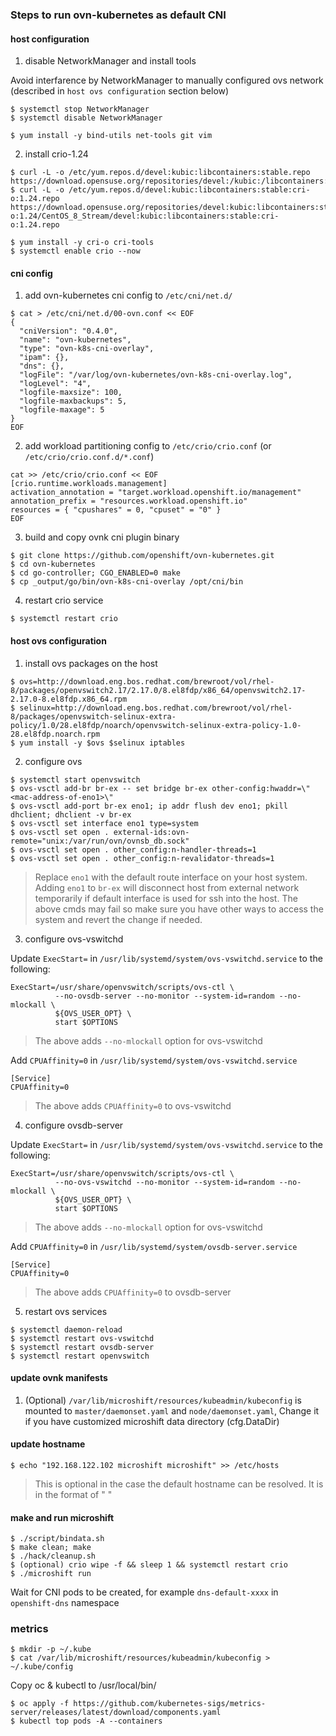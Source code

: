 ### Steps to run ovn-kubernetes as default CNI

#### host configuration

1. disable NetworkManager and install tools

Avoid interfarence by NetworkManager to manually configured ovs network (described in `host ovs configuration` section below)

```
$ systemctl stop NetworkManager
$ systemctl disable NetworkManager

$ yum install -y bind-utils net-tools git vim
```

2. install crio-1.24

```
$ curl -L -o /etc/yum.repos.d/devel:kubic:libcontainers:stable.repo https://download.opensuse.org/repositories/devel:/kubic:/libcontainers:/stable/CentOS_8_Stream/devel:kubic:libcontainers:stable.repo
$ curl -L -o /etc/yum.repos.d/devel:kubic:libcontainers:stable:cri-o:1.24.repo https://download.opensuse.org/repositories/devel:kubic:libcontainers:stable:cri-o:1.24/CentOS_8_Stream/devel:kubic:libcontainers:stable:cri-o:1.24.repo

$ yum install -y cri-o cri-tools
$ systemctl enable crio --now
```

#### cni config

1. add ovn-kubernetes cni config to `/etc/cni/net.d/`

```
$ cat > /etc/cni/net.d/00-ovn.conf << EOF
{
  "cniVersion": "0.4.0",
  "name": "ovn-kubernetes",
  "type": "ovn-k8s-cni-overlay",
  "ipam": {},
  "dns": {},
  "logFile": "/var/log/ovn-kubernetes/ovn-k8s-cni-overlay.log",
  "logLevel": "4",
  "logfile-maxsize": 100,
  "logfile-maxbackups": 5,
  "logfile-maxage": 5
}
EOF
```
2. add workload partitioning config to `/etc/crio/crio.conf` (or `/etc/crio/crio.conf.d/*.conf`)

```
cat >> /etc/crio/crio.conf << EOF
[crio.runtime.workloads.management]
activation_annotation = "target.workload.openshift.io/management"
annotation_prefix = "resources.workload.openshift.io"
resources = { "cpushares" = 0, "cpuset" = "0" }
EOF
```

3. build and copy ovnk cni plugin binary

```
$ git clone https://github.com/openshift/ovn-kubernetes.git
$ cd ovn-kubernetes
$ cd go-controller; CGO_ENABLED=0 make
$ cp _output/go/bin/ovn-k8s-cni-overlay /opt/cni/bin
```

4. restart crio service

```
$ systemctl restart crio
```

#### host ovs configuration

1. install ovs packages on the host

```
$ ovs=http://download.eng.bos.redhat.com/brewroot/vol/rhel-8/packages/openvswitch2.17/2.17.0/8.el8fdp/x86_64/openvswitch2.17-2.17.0-8.el8fdp.x86_64.rpm
$ selinux=http://download.eng.bos.redhat.com/brewroot/vol/rhel-8/packages/openvswitch-selinux-extra-policy/1.0/28.el8fdp/noarch/openvswitch-selinux-extra-policy-1.0-28.el8fdp.noarch.rpm
$ yum install -y $ovs $selinux iptables
```

2. configure ovs

```
$ systemctl start openvswitch
$ ovs-vsctl add-br br-ex -- set bridge br-ex other-config:hwaddr=\"<mac-address-of-eno1>\"
$ ovs-vsctl add-port br-ex eno1; ip addr flush dev eno1; pkill dhclient; dhclient -v br-ex
$ ovs-vsctl set interface eno1 type=system
$ ovs-vsctl set open . external-ids:ovn-remote="unix:/var/run/ovn/ovnsb_db.sock"
$ ovs-vsctl set open . other_config:n-handler-threads=1
$ ovs-vsctl set open . other_config:n-revalidator-threads=1
```

> Replace `eno1` with the default route interface on your host system.
> Adding `eno1` to `br-ex` will disconnect host from external network temporarily if default interface is used for ssh into the host. The above cmds may fail so make sure you have other ways to access the system and revert the change if needed.

3. configure ovs-vswitchd

Update `ExecStart=` in `/usr/lib/systemd/system/ovs-vswitchd.service` to the following:

```
ExecStart=/usr/share/openvswitch/scripts/ovs-ctl \
          --no-ovsdb-server --no-monitor --system-id=random --no-mlockall \
          ${OVS_USER_OPT} \
          start $OPTIONS
```

> The above adds `--no-mlockall` option for ovs-vswitchd

Add `CPUAffinity=0` in `/usr/lib/systemd/system/ovs-vswitchd.service`

```
[Service]
CPUAffinity=0
```
> The above adds `CPUAffinity=0` to ovs-vswitchd

4. configure ovsdb-server

Update `ExecStart=` in `/usr/lib/systemd/system/ovs-vswitchd.service` to the following:

```
ExecStart=/usr/share/openvswitch/scripts/ovs-ctl \
          --no-ovs-vswitchd --no-monitor --system-id=random --no-mlockall \
          ${OVS_USER_OPT} \
          start $OPTIONS
```

> The above adds `--no-mlockall` option for ovs-vswitchd

Add `CPUAffinity=0` in `/usr/lib/systemd/system/ovsdb-server.service`

```
[Service]
CPUAffinity=0
```
> The above adds `CPUAffinity=0` to ovsdb-server

5. restart ovs services

```
$ systemctl daemon-reload
$ systemctl restart ovs-vswitchd
$ systemctl restart ovsdb-server
$ systemctl restart openvswitch
```

#### update ovnk manifests

1. (Optional) `/var/lib/microshift/resources/kubeadmin/kubeconfig` is mounted to `master/daemonset.yaml` and `node/daemonset.yaml`, Change it if you have customized microshift data directory (cfg.DataDir)

#### update hostname

```
$ echo "192.168.122.102	microshift microshift" >> /etc/hosts
```

> This is optional in the case the default hostname can be resolved.
> It is in the format of "<node ip> <host name> <host name>"


#### make and run microshift

```
$ ./script/bindata.sh
$ make clean; make
$ ./hack/cleanup.sh
$ (optional) crio wipe -f && sleep 1 && systemctl restart crio
$ ./microshift run
```

Wait for CNI pods to be created, for example `dns-default-xxxx` in `openshift-dns` namespace


### metrics

```
$ mkdir -p ~/.kube
$ cat /var/lib/microshift/resources/kubeadmin/kubeconfig > ~/.kube/config
```

Copy oc & kubectl to /usr/local/bin/


```
$ oc apply -f https://github.com/kubernetes-sigs/metrics-server/releases/latest/download/components.yaml
$ kubectl top pods -A --containers
```
